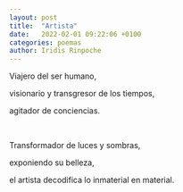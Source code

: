 ```yaml
---
layout: post
title:  "Artista"
date:   2022-02-01 09:22:06 +0100
categories: poemas
author: Iridis Rinpoche
---
```


Viajero del ser humano,

visionario y transgresor de los tiempos, 

agitador de conciencias.

<br>

Transformador de luces y sombras,

exponiendo su belleza, 

el artista decodifica lo inmaterial en material.










